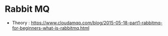 # Rabbit MQ

- Theory : https://www.cloudamqp.com/blog/2015-05-18-part1-rabbitmq-for-beginners-what-is-rabbitmq.html
